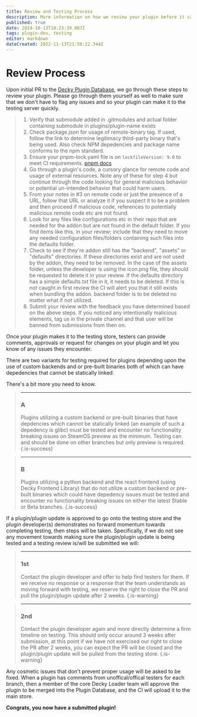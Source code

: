```yaml
---
title: Review and Testing Process
description: More information on how we review your plugin before it can make it to users.
published: true
date: 2024-10-13T18:23:39.007Z
tags: plugin-dev, testing
editor: markdown
dateCreated: 2022-11-13T21:56:22.344Z
---
```


# Review Process

Upon initial PR to the [Decky Plugin Database](https://github.com/SteamDeckHomebrew/decky-plugin-database), we go through these steps to review your plugin.
Please go through them yourself as well to make sure that we don't have to flag any issues and so your plugin can make it to the testing server quickly.


> 1. Verify that submodule added in .gitmodules and actual folder containing submodule in plugins/plugin-name exists
> 2. Check package.json for usage of remote-binary tag. If used, follow the link to determine legitimacy third-party binary that's being used. Also check NPM depedencies and package name conforms to the npm standard.
> 3. Ensure your pnpm-lock.yaml file is on `lockfileVersion: 9.0` to meet CI requirements. [pnpm docs](https://pnpm.io/)
> 4. Go through a plugin's code, a cursory glance for remote code and usage of external resources. Note any of these for step 4 but continue through the code looking for general malicious behavior or potential un-intended behavior that could harm users.
> 5. From your notes in #3 on remote code or just the presence of a URL, follow that URL or analyze it if you suspect it to be a problem and then proceed if malicious code, references to potentially malicious remote code etc are not found.
> 6. Look for any files like configurations etc in their repo that are needed for the addon but are not found in the default folder. If you find items like this, in your review; include that they need to move any needed configuration files/folders containing such files into the defaults folder.
> 7. Check to see if they're addon still has the "backend", "assets" or "defaults" directories. If these directories exist and are not used by the addon, they need to be removed. In the case of the assets folder, unless the developer is using the icon.png file, they should be requested to delete it in your review. If the defaults directory has a simple defaults.txt file in it, it needs to be deleted. If this is not caught in first review the CI will alert you that it still exists when bundling the addon. backend folder is to be deleted no matter what if not utilized.
> 8. Submit your review with the feedback you have determined based on the above steps. If you noticed any intentionally malicious elements, tag us in the private channel and that user will be banned from submissions from then on.

Once your plugin makes it to the testing store, testers can provide comments, approvals or request for changes on your plugin and let you know of any issues they encounter.

There are two variants for testing required for plugins depending upon the use of custom backends and or pre-built binaries both of which can have depedencies that cannot be statically linked.

There's a bit more you need to know.

> ---
> ### A
>Plugins utilizing a custom backend or pre-built binaries that have depdencies which cannot be statically linked (an example of such a depedency is glibc) must be tested and encounter no functionality breaking issues on SteamOS preview as the minimum. Testing can and should be done on other branches but only preview is required.
{.is-success}

> ---
> ### B
> Plugins utilizing a python backend and the react frontend (using Decky Frontend Library) that do not utilize a custom backend or pre-built binaries which could have depedency issues must be tested and encounter no functionality breaking issues on either the latest Stable or Beta branches.
{.is-success}

If a plugin/plugin update is approved to go onto the testing store and the plugin developer(s) demonstrates no forward momentum towards completing testing, then steps will be taken. Specifically, if we do not see any movement towards making sure the plugin/plugin update is being tested and a testing review is/will be submitted we will:

> ---
> ### 1st
> Contact the plugin developer and offer to help find testers for them.
> If we receive no response or a response that the team understands as moving forward with testing, we reserve the right to close the PR and pull the plugin/plugin update after 2 weeks.
{.is-warning}

> ---
> ### 2nd
> Contact the plugin developer again and more directly determine a firm timeline on testing.
> This should only occur around 3 weeks after submission, at this point if we have not exercised our right to close the PR after 2 weeks, you can expect the PR will be closed and the plugin/plugin update will be pulled from the testing store.
{.is-warning}

Any cosmetic issues that don't prevent proper usage will be asked to be fixed. When a plugin has comments from unoffical/offical testers for each branch, then a member of the core Decky Loader team will approve the plugin to be merged into the Plugin Database, and the CI will upload it to the main store.

**Congrats, you now have a submitted plugin!**

